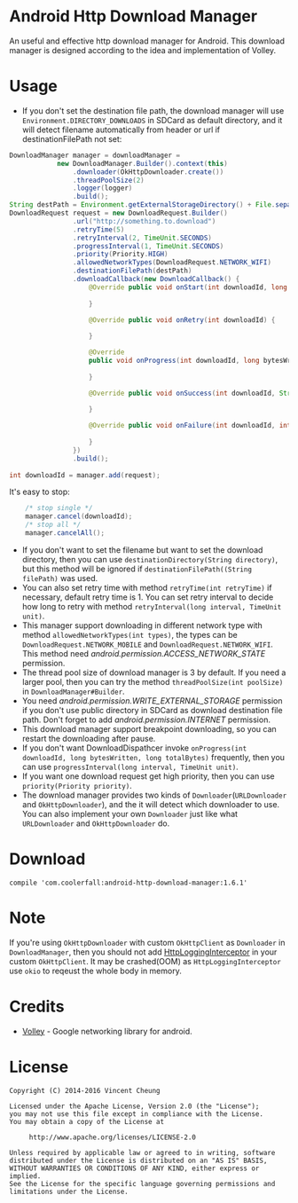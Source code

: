 Android Http Download Manager
===========================

An useful and effective http download manager for Android. This download manager is designed according to the idea and implementation of Volley.

Usage
=====
* If you don't set the destination file path, the download manager will use `Environment.DIRECTORY_DOWNLOADS` in SDCard as default directory, and it will detect filename automatically from header or url if destinationFilePath not set:
```java
DownloadManager manager = downloadManager =
			new DownloadManager.Builder().context(this)
				.downloader(OkHttpDownloader.create())
				.threadPoolSize(2)
				.logger(logger)
				.build();
String destPath = Environment.getExternalStorageDirectory() + File.separator + "test.apk";
DownloadRequest request = new DownloadRequest.Builder()
				.url("http://something.to.download")
				.retryTime(5)
				.retryInterval(2, TimeUnit.SECONDS)
				.progressInterval(1, TimeUnit.SECONDS)
				.priority(Priority.HIGH)
				.allowedNetworkTypes(DownloadRequest.NETWORK_WIFI)
				.destinationFilePath(destPath)
				.downloadCallback(new DownloadCallback() {
					@Override public void onStart(int downloadId, long totalBytes) {
						
					}

					@Override public void onRetry(int downloadId) {
						
					}

					@Override
					public void onProgress(int downloadId, long bytesWritten, long totalBytes) {
						
					}

					@Override public void onSuccess(int downloadId, String filePath) {
						
					}

					@Override public void onFailure(int downloadId, int statusCode, String errMsg) {
						
					}
				})
				.build();
				
int downloadId = manager.add(request);
```
It's easy to stop:
```java
	/* stop single */
	manager.cancel(downloadId);
	/* stop all */
	manager.cancelAll();
```

* If you don't want to set the filename but want to set the download directory, then you can use `destinationDirectory(String directory)`, but this method will be ignored if `destinationFilePath((String filePath)` was used.
* You can also set retry time with method `retryTime(int retryTime)` if necessary, default retry time is 1. You can set retry interval to decide how long to retry with method `retryInterval(long interval, TimeUnit unit)`.
* This manager support downloading in different network type with method `allowedNetworkTypes(int types)`, the types can be `DownloadRequest.NETWORK_MOBILE` and `DownloadRequest.NETWORK_WIFI`. This method need *android.permission.ACCESS_NETWORK_STATE* permission.
* The thread pool size of download manager is 3 by default. If you need a larger pool, then you can try the method `threadPoolSize(int poolSize)` in `DownloadManager#Builder`.
* You need *android.permission.WRITE_EXTERNAL_STORAGE* permission if you don't use public directory in SDCard as download destination file path. Don't forget to add *android.permission.INTERNET* permission.
* This download manager support breakpoint downloading, so you can restart the downloading after pause.
* If you don't want DownloadDispathcer invoke `onProgress(int downloadId, long bytesWritten, long totalBytes)` frequently, then you can use `progressInterval(long interval, TimeUnit unit)`.
* If you want one download request get high priority, then you can use `priority(Priority priority)`.
* The download manager provides two kinds of `Downloader`(`URLDownloader` and `OkHttpDownloader`), and the it will detect which downloader to use. You can also implement your own `Downloader` just like what `URLDownloader` and `OkHttpDownloader` do.

Download
========

	compile 'com.coolerfall:android-http-download-manager:1.6.1'

Note
====
If you're using `OkHttpDownloader` with custom `OkHttpClient` as `Downloader` in `DownloadManager`, then you should not add [HttpLoggingInterceptor][2] in your custom `OkHttpClient`. It may be crashed(OOM) as `HttpLoggingInterceptor ` use `okio` to reqeust the whole body in memory.

Credits
=======
  * [Volley][1] - Google networking library for android.

License
=======

    Copyright (C) 2014-2016 Vincent Cheung

    Licensed under the Apache License, Version 2.0 (the "License");
    you may not use this file except in compliance with the License.
    You may obtain a copy of the License at

         http://www.apache.org/licenses/LICENSE-2.0

    Unless required by applicable law or agreed to in writing, software
    distributed under the License is distributed on an "AS IS" BASIS,
    WITHOUT WARRANTIES OR CONDITIONS OF ANY KIND, either express or implied.
    See the License for the specific language governing permissions and
    limitations under the License.
 

[1]: https://android.googlesource.com/platform/frameworks/volley
[2]: https://github.com/square/okhttp/tree/master/okhttp-logging-interceptor
[3]: https://search.maven.org/remote_content?g=com.coolerfall&a=android-http-download-manager&v=LATEST
